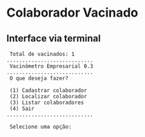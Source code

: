 # Colaborador Vacinado

## Interface via terminal

```
 Total de vacinados: 1
............................
 Vacinômetro Empresarial 0.3
............................
 O que deseja fazer? 

 (1) Cadastrar colaborador
 (2) Localizar colaborador
 (3) Listar colaboradores
 (4) Sair
............................

 Selecione uma opção:

```
